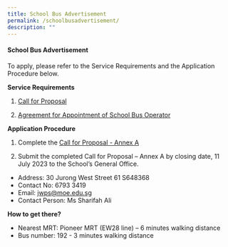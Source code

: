 ```yaml
---
title: School Bus Advertisement
permalink: /schoolbusadvertisement/
description: ""
---
```

#### School Bus Advertisement

To apply, please refer to the Service Requirements and the Application Procedure below.

**Service Requirements**
1. [Call for Proposal](/files/School%20Bus%20Advertisement%20Forms/attachment%201%20call%20for%20proposals%20by%20school%20(version%20june%202023)_jwps%201jan24%20-%2031dec25.pdf)

2. [Agreement for Appointment of School Bus Operator](/files/School%20Bus%20Advertisement%20Forms/attachment%202%20call%20for%20proposal%20-%20annex%20a%20(version%20june%202023)%20jwps%201jan24-31dec25.pdf)

**Application Procedure**

1. Complete the [Call for Proposal - Annex A](/files/School%20Bus%20Advertisement%20Forms/attachment%203%20agreement%20for%20appointment%20of%20school%20bus%20operator(version%20june%202023)%20jwps%201jan24-31dec25.pdf)

2. Submit the completed Call for Proposal – Annex A by closing date, 11 July 2023 to the School’s General Office.

* Address: 30 Jurong West Street 61 S648368
* Contact No: 6793 3419
* Email: jwps@moe.edu.sg
* Contact Person: Ms Sharifah Ali

**How to get there?**
* Nearest MRT: Pioneer MRT (EW28 line) – 6 minutes walking distance
* Bus number: 192 - 3 minutes walking distance